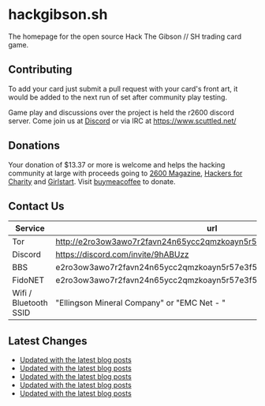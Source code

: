 # hackgibson.sh
The homepage for the open source Hack The Gibson // SH trading card game.


## Contributing

To add your card just submit a pull request with your card's front art, it would be added to the next run of set after community play testing.

Game play and discussions over the project is held the r2600 discord server. Come join us at [Discord](https://discord.com/invite/9hABUzz) or via IRC at https://www.scuttled.net/


## Donations

Your donation of $13.37 or more is welcome and helps the hacking community at large with proceeds going to [2600 Magazine](https://2600.com/), [Hackers for Charity](https://hackersforcharity.org) and [Girlstart](https://girlstart.org).  Visit [buymeacoffee](https://www.buymeacoffee.com/hackgibson.sh) to donate.


## Contact Us

Service | url
-|-
Tor | http://e2ro3ow3awo7r2favn24n65ycc2qmzkoayn5r57e3f56nvjwdcgg32ad.onion
Discord | https://discord.com/invite/9hABUzz
BBS | e2ro3ow3awo7r2favn24n65ycc2qmzkoayn5r57e3f56nvjwdcgg32ad.onion:23
FidoNET | e2ro3ow3awo7r2favn24n65ycc2qmzkoayn5r57e3f56nvjwdcgg32ad.onion:24554
Wifi / Bluetooth SSID | "Ellingson Mineral Company" or "EMC Net - <fidonet address>"

## Latest Changes
<!-- BLOG-POST-LIST:START -->
- [Updated with the latest blog posts](https://github.com/DFW2600/hackgibson.sh/commit/cccc893f3ce9682f2122466d1a4bc75a20149939)
- [Updated with the latest blog posts](https://github.com/DFW2600/hackgibson.sh/commit/5f2da00657eb89d58d3ca91526d0a5f3f7bae527)
- [Updated with the latest blog posts](https://github.com/DFW2600/hackgibson.sh/commit/5e88bd2f648ac3b7a834b7f11b412ce80750dc87)
- [Updated with the latest blog posts](https://github.com/DFW2600/hackgibson.sh/commit/cc97e0589098b8cebb66e58e205a6a1b05a083be)
- [Updated with the latest blog posts](https://github.com/DFW2600/hackgibson.sh/commit/7d1a40e6fad93f94c8d9e89d35448922317e6e3a)
<!-- BLOG-POST-LIST:END -->
